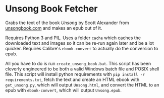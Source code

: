 # Unsong Book Fetcher

Grabs the text of the book *Unsong* by Scott Alexander from [unsongbook.com](http://unsongbook.com) and makes an epub out of it.

Requires Python 3 and PIL. Uses a folder `cache` which caches the downloaded text and images so it can be re-run again later and be a lot quicker. Requires Calibre's `ebook-convert` to actually do the conversion to epub.

All you have to do is run `create_unsong_book.bat`.
This script has been cleverly engineered to be both a valid Windows batch file and POSIX shell file.
This script will install python requirements with `pip install -r requirements.txt`,
fetch the text and create an HTML ebook with `get_unsong.py`, which will output `Unsong.html`,
and convert the HTML to an epub with `ebook-convert`, which will output `Unsong.epub`.
